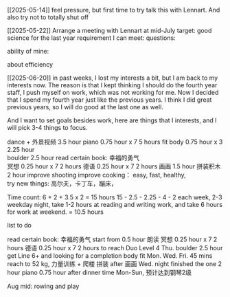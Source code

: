 [[2025-05-14]] 
feel pressure, but first time to try talk this with Lennart. And also try not to totally shut off 

[[2025-05-22]] 
Arrange a meeting with Lennart at mid-July
target: good science for the last year 
requirement I can meet:
questions: 

ability of mine:

about efficiency 

[[2025-06-20]] 
in past weeks, I lost my interests a bit, but I am back to my interests now. The reason is that I kept thinking I should do the fourth year staff, I push myself on work, which was not working for me. Now I decided that I spend my fourth year just like the previous years. I think I did great previous years, so I will do good at the last one as well. 

And I want to set goals besides work, here are things that I interests, and I will pick 3-4 things to focus.

dance + 外景视频  3.5 hour
piano 0.75 hour x 7  5 hours
fit body  0.75 hour  x 3   2.25 hour  
boulder 2.5 hour 
read certain book: 幸福的勇气  
冥想 0.25 hour x 7    2 hours
德语 0.25 hour x 7    2 hours
画画 1.5 hour 
拼装积木 2 hour 
improve shooting
improve cooking： easy, fast, healthy,  
try new things: 高尔夫，卡丁车，蹦床，

Time count: 
6 + 2 + 3.5 x 2 =  15 hours
15 - 2.5 - 2.25 - 4 - 2
each week, 2-3 weekday night, take 1-2 hours at reading and writing work, and take 6 hours for work at weekend. = 10.5 hours

list to do 

read certain book: 幸福的勇气 start from 0.5 hour  朗读
冥想 0.25 hour x 7    2 hours 
德语 0.25 hour x 7    2 hours to reach Duo Level 4
Thu. boulder 2.5 hour get Line 6+ and looking for a completion 
body fit Mon. Wed.  Fri. 45 mins  reach to 52 kg, 力量训练 + 爬楼
拼装 after 画画 Wed. night  finished the one 2 hour
piano 0.75 hour after dinner time Mon-Sun, 预计达到钢琴2级

Aug mid:
rowing
and play


